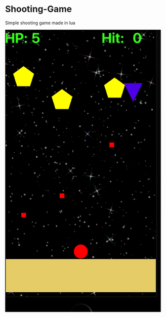 # Shooting-Game
Simple shooting game made in lua

![Alt text](screenshot.png?raw=true "Optional Title")
